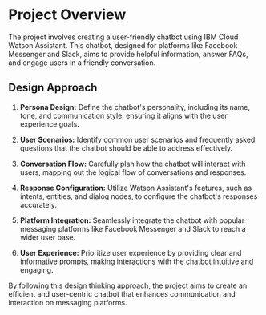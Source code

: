 # Project Overview

The project involves creating a user-friendly chatbot using IBM Cloud Watson Assistant. This chatbot, designed for platforms like Facebook Messenger and Slack, aims to provide helpful information, answer FAQs, and engage users in a friendly conversation.

## Design Approach

1. **Persona Design:** Define the chatbot's personality, including its name, tone, and communication style, ensuring it aligns with the user experience goals.

2. **User Scenarios:** Identify common user scenarios and frequently asked questions that the chatbot should be able to address effectively.

3. **Conversation Flow:** Carefully plan how the chatbot will interact with users, mapping out the logical flow of conversations and responses.

4. **Response Configuration:** Utilize Watson Assistant's features, such as intents, entities, and dialog nodes, to configure the chatbot's responses accurately.

5. **Platform Integration:** Seamlessly integrate the chatbot with popular messaging platforms like Facebook Messenger and Slack to reach a wider user base.

6. **User Experience:** Prioritize user experience by providing clear and informative prompts, making interactions with the chatbot intuitive and engaging.

By following this design thinking approach, the project aims to create an efficient and user-centric chatbot that enhances communication and interaction on messaging platforms.
